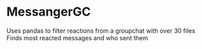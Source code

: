 # MessangerGC
Uses pandas to filter reactions from a groupchat with over 30 files\
Finds most reacted messages and who sent them
